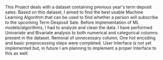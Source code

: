 This Project deals with a dataset containing previous year's term deposit sales.
Based on this dataset, I aimed to find the best usable Machine Learning Algorithm that can be used to find whether a person will subscribe to the upcoming Term Desposit Sale.
Before implementation of ML models/algorithms, I had to analyze and clean the data.
I have performed Univariate and Bivariate analysis to both numerical and categorical columns present in the dataset. 
Removal of unnecessary column, One hot encoding and basic preprocessing steps were completed.
User Interface is not yet implemented but, in future I am planning to implement a proper Interface to this as well.
